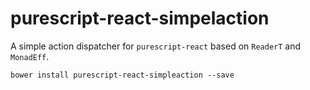 # purescript-react-simpelaction

A simple action dispatcher for `purescript-react` based on `ReaderT` and `MonadEff`.

```bower install purescript-react-simpleaction --save```
